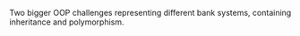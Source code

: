 Two bigger OOP challenges representing different bank systems, containing inheritance and polymorphism.
